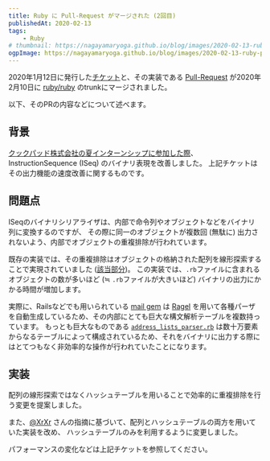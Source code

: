 ```yaml
---
title: Ruby に Pull-Request がマージされた (2回目)
publishedAt: 2020-02-13
tags:
    - Ruby
# thumbnail: https://nagayamaryoga.github.io/blog/images/2020-02-13-ruby-pr2.png
ogpImage: https://nagayamaryoga.github.io/blog/images/2020-02-13-ruby-pr2.png
---
```


2020年1月12日に発行した[チケット](https://bugs.ruby-lang.org/issues/16505)と、その実装である [Pull-Request](https://github.com/ruby/ruby/pull/2835) が2020年2月10日に [ruby/ruby](https://github.com/ruby/ruby) のtrunkにマージされました。

以下、そのPRの内容などについて述べます。

## 背景

[クックパッド株式会社の夏インターンシップに参加した際](https://nagayamaryoga.github.io/blog/2019-09-18-cookpad-summer-intern-ruby)、InstructionSequence (ISeq) のバイナリ表現を改善しました。
上記チケットはその出力機能の速度改善に関するものです。

## 問題点

ISeqのバイナリシリアライザは、内部で命令列やオブジェクトなどをバイナリ列に変換するのですが、
その際に同一のオブジェクトが複数回 (無駄に) 出力されないよう、内部でオブジェクトの重複排除が行われています。

既存の実装では、その重複排除はオブジェクトの格納された配列を線形探索することで実現されていました ([該当部分](https://github.com/ruby/ruby/pull/2835/files#diff-89f770b631618387d3b3f6da6eb38a6cL9683-L9685))。
この実装では、`.rb`ファイルに含まれるオブジェクトの数が多いほど (≒ `.rb`ファイルが大きいほど) バイナリの出力にかかる時間が増加します。

実際に、Railsなどでも用いられている [mail gem](https://github.com/mikel/mail) は [Ragel](http://www.colm.net/open-source/ragel/) を用いて各種パーザを自動生成しているため、その内部にとても巨大な構文解析テーブルを複数持っています。
もっとも巨大なものである [`address_lists_parser.rb`](https://github.com/mikel/mail/blob/master/lib/mail/parsers/address_lists_parser.rb) は数十万要素からなるテーブルによって構成されているため、それをバイナリに出力する際にはとてつもなく非効率的な操作が行われていたことになります。

## 実装

配列の線形探索ではなくハッシュテーブルを用いることで効率的に重複排除を行う変更を提案しました。

また、[@XrXr](https://github.com/XrXr) さんの指摘に基づいて、配列とハッシュテーブルの両方を用いていた実装を改め、
ハッシュテーブルのみを利用するように変更しました。

パフォーマンスの変化などは上記チケットを参照してください。
